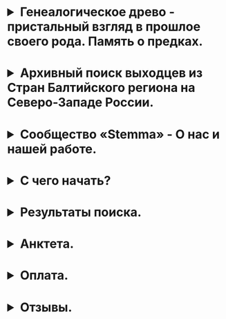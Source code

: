 <h1><details>
<summary>Генеалогическое древо - пристальный взгляд в прошлое своего рода. Память о предках.</summary>
<h5><p>Все мы в разные периоды наше жизни сталкиваемся с желанием узнать больше о наших предках.</p>

<p>Кем они были, где и когда жили, чем занимались, во что верили, кого любили. Обрывочные сведения о предках появляются в нашей жизни из собственных воспоминаний, рассказов наших родителей о своих родственниках, семейных легенд или дневников, которым посчастливилось сохраниться до настоящего времени. Что движет нами в стремлении узнать об их, а значит и нашем общем прошлом? Возможно дело в том, что мы – их продолжение, и больше знать о них - значит, лучше понимать себя, свои цели и мотивы. Во все времена люди увлекались чтением исторических хроник, с интересом узнавая о жизни людей, зачастую не имевших к ним никакого отношения. Нам же предоставляется возможность узнать о жизни собственных предков. Узнать о жизни тех, о ком мы слышали от старших поколений наших родных и близких, или даже тех, кто не сохранился в памяти живущих. Что остается от человека в этом мире после того как он ушел? Только память,которую хранят о нем современники и потомки. Он жив, пока жива память о нем, и умирает вместе с последним человеком, который о нем помнит. Черточка между датами рождения исмерти - это и есть след человека в истории, и только от нас зависит, как много эта черточка может рассказать о человеке.</p>

<p>В результате информационной революции постепенно упрощается доступ к сведениям, поиск которых ранее был сопряжен с большими трудностями, а зачастую и просто невозможен, так как не всегда понятно, где и что могло сохраниться. Люди думают, что если у них нет сведений о своих предках, то ситуацию нельзя изменить, ведь прошло столько времени, и нет никого, кто мог бы рассказать о минувших днях. Однако, практика показывает, что каждый человек оставляет о себе следы, тщательно исследовав которые мы можем на удивление много узнать о его прошлом. Вам предоставляется возможность воссоздать хронологию вашего рода, гордиться свершениями выдающихся его представителей, оставивших в истории свой след. Быть может, ужасаться и осуждать проступки или умиляться романтичным историям своих прадедушек и прабабушек. Узнать, кем они были: аристократами или священнослужителями, крестьянами, горожанами, или купцами. Ведь ваши предки были умнее, сильнее и везучее многих своих современников, у них остались потомки, которые о них помнят. Изучение истории собственного рода - это увлекательный интерактивный детектив, написать который, мы будем рады вам помочь…</p>
</h5>
</details>
</h1>

<h1><details>
<summary>Архивный поиск выходцев из Стран Балтийского региона на Северо-Западе России.</summary>
<h5><p>На протяжении нескольких веков на службе Российской Империи состояли выходцы из других стран. Одни приезжали сюда на время по приглашению властей и поступали на службу в армию, на флот или в гражданские ведомства. Другие приезжали в поисках лучшей жизни и оставались здесь навсегда, становились профессорами, учителями, врачами, обзаводились семьей и связывали свое будущее с новой страной. В России на протяжении 300 лет проживали многочисленные диаспоры немцев, шведов, финнов, поляков, голландцев, латышей, эстонцев и выходцев из других стран, которые стекались в столицу империи Санкт-Петербург и его окрестности, центр притяжения динамично развивающегося государства, нуждавшегося в притоке новых людей. Если среди них были ваши предки, то, вполне вероятно, мы сможем проследить для вас их жизненный путь. Сохранился большой объем информации в различных источниках – федеральных, муниципальных, ведомственных, университетских, церковных, военных и военно-морских архивах.</p>

<p>К сожалению, великие потрясения предыдущего столетия нанесли огромный урон архивному делу в России. В результате трех революций и двух разрушительных войн многие архивы были частично или полностью уничтожены. Сохранившаяся информация разрозненна, плохо систематизирована, в значительной своей части не оцифрована, что очень затрудняет ее поиск. Мы предлагаем поиск и систематизацию этих сведений для предоставления Вам в наиболее удобном формате.</p>
</h5>
</details>
</h1>

<h1><details>
<summary>Сообщество «Stemma» - О нас и нашей работе.</summary>
<h5><p>Сообщество «Stemma» - это группа опытных исследователей, которые на протяжении многих лет профессионально занимаются генеалогическими исследованиями и архивным поиском. Большой опыт работы в архивах и наработанные методики анализа полученных данных позволяют нам подготовить для вас максимально подробное жизнеописание предков. В наших исследованиях мы не ограничиваемся определением сухих дат основных жизненных событий, а стараемся собрать наиболее полные сведения о ваших родных: просматриваем домовые книги, банковские документы о ссудах и залогах, судебные и имущественные тяжбы, дела из медицинских учреждений, свидетельства о собственности, личные дела студентов, документы воинского учета, купеческих гильдий и ремесленных управ. Обобщив все данные из этих источников, зачастую удается воссоздать подробную картину жизни человека и «оживить» его образ.</p>
</h5>
</details>
</h1>

<h1><details>
<summary>С чего начать?</summary>
<h5>
<p>Если вы располагаете сведениями, что ваши родственники происходили из Северо-Западного региона России, или проживали здесь какое-то время, и вы заинтересованы в поиске сведений о них, сообщите нам на электронную почту всю известную информацию об интересующих вас персонах, или заполните анкету на нашем сайте. На основе этих данных мы проведем первичный поиск в архивах, проанализируем полученные данные, определим последовательность действий и перспективы последующего поиска в зависимости от содержания и сохранности архивных фондов.</p>

<p>После этого вы можете выбрать наиболее удобный вариант сотрудничества:
<ul>
<li> Мы ищем для вас всю возможную информацию о ваших родственниках, анализируем и упорядочиваем ее, чтобы предоставить полученный результат в той форме, которая вам наиболее удобна. В этом случае мы берем на себя хлопоты по архивному поиску, взаимодействуем с архивами и другими государственными и ведомственными учреждениями, оформляем запросы, ведем переписку и обрабатываем полученные результаты. Вы получаете подробный отчет о просмотренных делах с изложением найденной информации и ссылками на реквизиты, по которым эта информация хранится в архивных фондах.</li>
<li> Вы занимаетесь дальнейшим поиском самостоятельно. Мы предоставляем вам информацию об архивах и архивных фондах, в которых содержится интересующая вас информация. Мы консультируем вас и даем рекомендации по самостоятельному общению с архивными организациями.</li>
</ul>
</p>
</h5>
</details>
</h1>

<h1><details>
<summary>Результаты поиска.</summary>
<h5>
<p>В зависимости от сохранности фондов и их доступности мы предоставим вам сведения о ключевых событиях в жизни ваших предков, таких как рождение, бракосочетание, состав семьи, рождение детей, смерть, дата и место погребения. В случае хорошей сохранности фондов удается подробно воссоздать жизненный путь людей: где и как они учились и работали, какой собственностью владели, за что были награждены или осуждены, брали ли ссуды в банке и как  устраивали жизнь своих родных и близких. Обнаруженные в процессе поиска сведения о родителях ваших предков позволят при желании продолжить поиск информации о родственниках в еще более ранние времена.</p>

<p>Вы можете выбрать наиболее удобный вариант оформления полученных результатов:
<ul>
<li> Краткое изложение фактов, каждый из которых подтверждается ссылкой на источники в
архивных фондах.</li>
<li> Художественное описание в виде эссе, в котором изложена вся найденная информация, сопровожденная комментариями и историческими сведениями, и снабженное ссылками на источники в архивных фондах</li>
<li> Художественное описание в виде эссе, в котором изложена вся найденная информация, сопровожденная комментариями и историческими сведениями, и снабженное ссылками на источники в архивных фондах, а также фотокопиями этих дел.</li>
</ul>
</p>
</h5>
</details>
</h1>

<h1><details>
<summary>Анктета.</summary>
</details>
</h1>

<h1><details>
<summary>Оплата.</summary>
</details>
</h1>

<h1><details>
<summary>Отзывы.</summary>
</details>
</h1>
